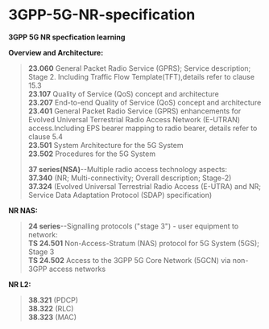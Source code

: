 # 3GPP-5G-NR-specification
__3GPP 5G NR specfication learning__ 

__Overview and Architecture:__  
>__23.060__ General Packet Radio Service (GPRS); Service description; Stage 2. Including Traffic Flow Template(TFT),details refer to clause 15.3  
>__23.107__ Quality of Service (QoS) concept and architecture  
__23.207__ End-to-end Quality of Service (QoS) concept and architecture  
>__23.401__ General Packet Radio Service (GPRS) enhancements for Evolved Universal Terrestrial Radio Access Network (E-UTRAN) access.Including EPS bearer mapping to radio bearer, details refer to clause 5.4  
>__23.501__	System Architecture for the 5G System	   
>__23.502__	Procedures for the 5G System  
>
>__37 series(NSA)__--Multiple radio access technology aspects:  
>__37.340__ (NR; Multi-connectivity; Overall description; Stage-2)  
>__37.324__ (Evolved Universal Terrestrial Radio Access (E-UTRA) and NR; Service Data Adaptation Protocol (SDAP) specification)  
  

__NR NAS:__  
>__24 series__--Signalling protocols ("stage 3") - user equipment to network:  
>__TS 24.501__	Non-Access-Stratum (NAS) protocol for 5G System (5GS); Stage 3	 
>__TS 24.502__	Access to the 3GPP 5G Core Network (5GCN) via non-3GPP access networks  

__NR L2:__  
>__38.321__ (PDCP)  
>__38.322__ (RLC)  
>__38.323__ (MAC)  
